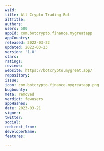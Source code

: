 ```yaml
---
wsId: 
title: All Crypto Trading Bot
altTitle: 
authors: 
users: 500
appId: com.botcrypto.finance.mygreatapp
appCountry: 
released: 2022-03-22
updated: 2022-03-23
version: '1.0'
stars: 
ratings: 
reviews: 
website: https://botcrypto.mygreat.app/
repository: 
issue: 
icon: com.botcrypto.finance.mygreatapp.png
bugbounty: 
meta: removed
verdict: fewusers
appHashes: 
date: 2023-03-21
signer: 
twitter: 
social: 
redirect_from: 
developerName: 
features: 

---
```



